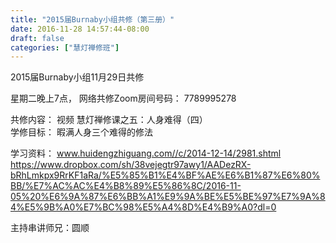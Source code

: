 ```yaml
---
title: "2015届Burnaby小组共修（第三册）"
date: 2016-11-28 14:57:44-08:00
draft: false
categories: ["慧灯禅修班"]
---
```

2015届Burnaby小组11月29日共修

星期二晚上7点，
网络共修Zoom房间号码： 7789995278

共修内容：
  视频 慧灯禅修课之五：人身难得（四）	
学修目标：
  暇满人身三个难得的修法

学习资料：
www.huidengzhiguang.com//c/2014-12-14/2981.shtml 
https://www.dropbox.com/sh/38vejegtr97awy1/AADezRX-bRhLmkpx9RrKF1aRa/%E5%85%B1%E4%BF%AE%E6%B1%87%E6%80%BB/%E7%AC%AC%E4%B8%89%E5%86%8C/2016-11-05%20%E6%9A%87%E6%BB%A1%E9%9A%BE%E5%BE%97%E7%9A%84%E5%9B%A0%E7%BC%98%E5%A4%8D%E4%B9%A0?dl=0

主持串讲师兄：圆顺
